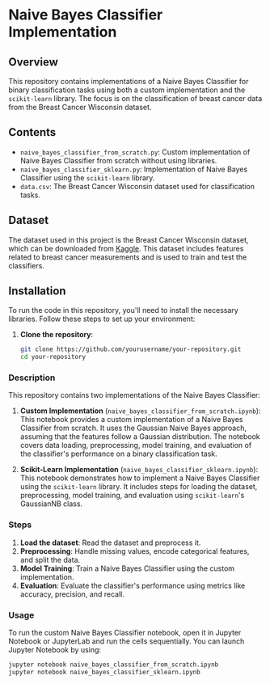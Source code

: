 # Naive Bayes Classifier Implementation

## Overview

This repository contains implementations of a Naive Bayes Classifier for binary classification tasks using both a custom implementation and the `scikit-learn` library. The focus is on the classification of breast cancer data from the Breast Cancer Wisconsin dataset.

## Contents

- `naive_bayes_classifier_from_scratch.py`: Custom implementation of Naive Bayes Classifier from scratch without using libraries.
- `naive_bayes_classifier_sklearn.py`: Implementation of Naive Bayes Classifier using the `scikit-learn` library.
- `data.csv`: The Breast Cancer Wisconsin dataset used for classification tasks.

## Dataset

The dataset used in this project is the Breast Cancer Wisconsin dataset, which can be downloaded from [Kaggle](https://www.kaggle.com/datasets/uciml/breast-cancer-wisconsin-data). This dataset includes features related to breast cancer measurements and is used to train and test the classifiers.

## Installation

To run the code in this repository, you'll need to install the necessary libraries. Follow these steps to set up your environment:

1. **Clone the repository**:
   ```bash
   git clone https://github.com/yourusername/your-repository.git
   cd your-repository

### Description

This repository contains two implementations of the Naive Bayes Classifier:

1. **Custom Implementation** (`naive_bayes_classifier_from_scratch.ipynb`): This notebook provides a custom implementation of a Naive Bayes Classifier from scratch. It uses the Gaussian Naive Bayes approach, assuming that the features follow a Gaussian distribution. The notebook covers data loading, preprocessing, model training, and evaluation of the classifier's performance on a binary classification task.

2. **Scikit-Learn Implementation** (`naive_bayes_classifier_sklearn.ipynb`): This notebook demonstrates how to implement a Naive Bayes Classifier using the `scikit-learn` library. It includes steps for loading the dataset, preprocessing, model training, and evaluation using `scikit-learn`'s GaussianNB class.

### Steps

1. **Load the dataset**: Read the dataset and preprocess it.
2. **Preprocessing**: Handle missing values, encode categorical features, and split the data.
3. **Model Training**: Train a Naive Bayes Classifier using the custom implementation.
4. **Evaluation**: Evaluate the classifier's performance using metrics like accuracy, precision, and recall.

### Usage

To run the custom Naive Bayes Classifier notebook, open it in Jupyter Notebook or JupyterLab and run the cells sequentially. You can launch Jupyter Notebook by using:

```bash
jupyter notebook naive_bayes_classifier_from_scratch.ipynb
jupyter notebook naive_bayes_classifier_sklearn.ipynb

